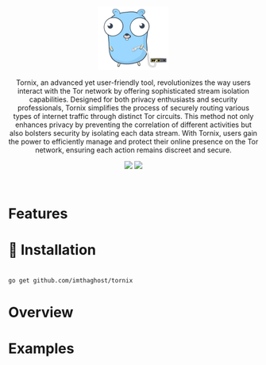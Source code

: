 <p align="center">
    <img alt="net" src="docs/media/network.png"> 
</p>
<p align="center">
Tornix, an advanced yet user-friendly tool, revolutionizes the way users interact with the Tor network by offering sophisticated stream isolation capabilities.
Designed for both privacy enthusiasts and security professionals, Tornix simplifies the process of securely routing various types of internet traffic through distinct Tor circuits. 
This method not only enhances privacy by preventing the correlation of different activities but also bolsters security by isolating each data stream. 
With Tornix, users gain the power to efficiently manage and protect their online presence on the Tor network, ensuring each action remains discreet and secure.

</p>
<p align="center">
   <a href="https://goreportcard.com/report/github.com/imthaghost/tornix"><img src="https://goreportcard.com/badge/github.com/imthaghost/tornix"></a>
   <a href="https://travis-ci.org/imthaghost/tornix.svg?branch=master"><img src="https://travis-ci.org/imthaghost/tornix.svg?branch=master"></a>

</p>
<br>

# Features

# 🚀 Installation
```bash

go get github.com/imthaghost/tornix

```
# Overview

# Examples


